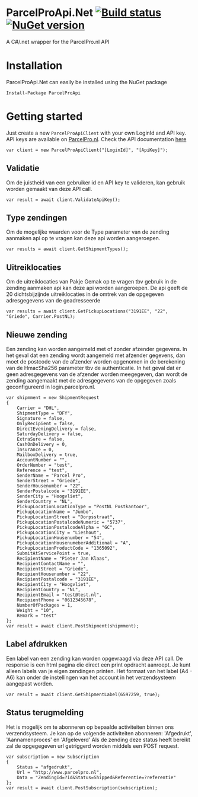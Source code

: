 # ParcelProApi.Net [![Build status](https://ci.appveyor.com/api/projects/status/3hlolsaa6i8t27g1?svg=true)](https://ci.appveyor.com/project/janssenr/parcelproapi-net) [![NuGet version](https://badge.fury.io/nu/ParcelProApi.svg)](https://badge.fury.io/nu/ParcelProApi)
A C#/.net wrapper for the ParcelPro.nl API

# Installation

ParcelProApi.Net can easily be installed using the NuGet package

```
Install-Package ParcelProApi
```


# Getting started
Just create a new `ParcelProApiClient` with your own LoginId and API key.
API keys are available on [ParcelPro.nl](https://www.parcelpro.nl/). Check the API documentation [here](https://login.parcelpro.nl/api/docs.php)

```
var client = new ParcelProApiClient("[LoginId]", "[ApiKey]");
```

## Validatie
Om de juistheid van een gebruiker id en API key te valideren, kan gebruik worden gemaakt van deze API call.
```
var result = await client.ValidateApiKey();
```

## Type zendingen 
Om de mogelijke waarden voor de Type parameter van de zending aanmaken api op te vragen kan deze api worden aangeroepen. 
```
var results = await client.GetShipmentTypes();
```

## Uitreiklocaties
Om de uitreiklocaties van Pakje Gemak op te vragen tbv gebruik in de zending aanmaken api kan deze api worden aangeroepen. De api geeft de 20 dichtsbijzijnde uitreiklocaties in de omtrek van de opgegeven adresgegevens van de geadresseerde
```
var results = await client.GetPickupLocations("3191EE", "22", "Griede", Carrier.PostNL);
```

## Nieuwe zending
Een zending kan worden aangemeld met of zonder afzender gegevens. In het geval dat een zending wordt aangemeld met afzender gegevens, dan moet de postcode van de afzender worden opgenomen in de berekening van de HmacSha256 parameter tbv de authenticatie. In het geval dat er geen adresgegevens van de afzender worden meegegeven, dan wordt de zending aangemaakt met de adresgegevens van de opgegeven zoals geconfigureerd in login.parcelpro.nl. 

```
var shipmment = new ShipmentRequest
{
	Carrier = "DHL",
	ShipmentType = "DFY",
	Signature = false,
	OnlyRecipient = false,
	DirectEveningDelivery = false,
	SaturdayDelivery = false,
	ExtraSure = false,
	CashOnDelivery = 0,
	Insurance = 0,
	MailboxDelivery = true,
	AccountNumber = "",
	OrderNumber = "test",
	Reference = "test",
	SenderName = "Parcel Pro",
	SenderStreet = "Griede",
	SenderHousenumber = "22",
	SenderPostalcode = "3191EE",
	SenderCity = "Hoogvliet",
	SenderCountry = "NL",
	PickupLocationLocationType = "PostNL Postkantoor",
	PickupLocationName = "Jumbo",
	PickupLocationStreet = "Dorpsstraat",
	PickupLocationPostalcodeNumeric = "5737",
	PickupLocationPostalcodeAlpha = "GC",
	PickupLocationCity = "Lieshout",
	PickupLocationHousenumber = "54",
	PickupLocationHousenumeberAdditional = "A",
	PickupLocationProductCode = "1365092",
	SubmitAtServicePoint = true,
	RecipientName = "Pieter Jan Klaas",
	RecipientContactName = "",
	RecipientStreet = "Griede",
	RecipientHousenumber = "22",
	RecipientPostalcode = "3191EE",
	RecipientCity = "Hoogvliet",
	RecipientCountry = "NL",
	RecipientEmail = "test@test.nl",
	RecipientPhone = "0612345678",
	NumberOfPackages = 1,
	Weight = "10",
	Remark = "test"
};
var result = await client.PostShipment(shipmment);
```

## Label afdrukken 
Een label van een zending kan worden opgevraagd via deze API call. De response is een html pagina die direct een print opdracht aanroept. Je kunt alleen labels van je eigen zendingen printen. Het formaat van het label (A4 - A6) kan onder de instellingen van het account in het verzendsysteem aangepast worden. 
```
var result = await client.GetShipmentLabel(6597259, true);
```

## Status terugmelding
Het is mogelijk om te abonneren op bepaalde activiteiten binnen ons verzendsysteem. Je kan op de volgende activiteiten abonneren: 'Afgedrukt', 'Aannamenproces' en 'Afgeleverd' Als de zending deze status heeft bereikt zal de opgegegeven url getriggerd worden middels een POST request. 
```
var subscription = new Subscription
{
	Status = "afgedrukt",
	Url = "http://www.parcelpro.nl",
	Data = "ZendingId=?id&Status=Shipped&Referentie=?referentie"
};
var result = await client.PostSubscription(subscription);
```
